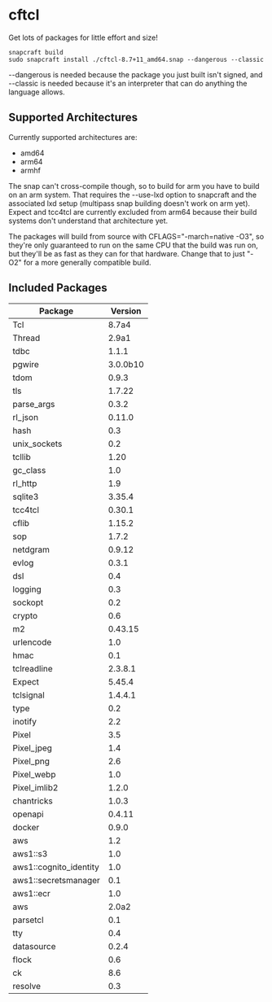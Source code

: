 # cftcl

Get lots of packages for little effort and size!

~~~
snapcraft build
sudo snapcraft install ./cftcl-8.7+11_amd64.snap --dangerous --classic
~~~

--dangerous is needed because the package you just built isn't signed, and --classic is needed because it's an interpreter that can do anything the language allows.

## Supported Architectures
Currently supported architectures are:
- amd64
- arm64
- armhf

The snap can't cross-compile though, so to build for arm you have to build on an arm system.  That requires the --use-lxd option to snapcraft
and the associated lxd setup (multipass snap building doesn't work on arm yet).  Expect and tcc4tcl are currently excluded from arm64 because their
build systems don't understand that architecture yet.

The packages will build from source with CFLAGS="-march=native -O3", so they're only guaranteed to run on the same CPU that the build was run on,
but they'll be as fast as they can for that hardware.  Change that to just "-O2" for a more generally compatible build.

## Included Packages

| Package | Version |
| --- | --- |
| Tcl | 8.7a4 |
| Thread | 2.9a1 |
| tdbc | 1.1.1 |
| pgwire | 3.0.0b10 |
| tdom | 0.9.3 |
| tls | 1.7.22 |
| parse_args | 0.3.2 |
| rl_json | 0.11.0 |
| hash | 0.3 |
| unix_sockets | 0.2 |
| tcllib | 1.20 |
| gc_class | 1.0 |
| rl_http | 1.9 |
| sqlite3 | 3.35.4 |
| tcc4tcl | 0.30.1 |
| cflib | 1.15.2 |
| sop | 1.7.2 |
| netdgram | 0.9.12 |
| evlog | 0.3.1 |
| dsl | 0.4 |
| logging | 0.3 |
| sockopt | 0.2 |
| crypto | 0.6 |
| m2 | 0.43.15 |
| urlencode | 1.0 |
| hmac | 0.1 |
| tclreadline | 2.3.8.1 |
| Expect | 5.45.4 |
| tclsignal | 1.4.4.1 |
| type | 0.2 |
| inotify | 2.2 |
| Pixel | 3.5 |
| Pixel_jpeg | 1.4 |
| Pixel_png | 2.6 |
| Pixel_webp | 1.0 |
| Pixel_imlib2 | 1.2.0 |
| chantricks | 1.0.3 |
| openapi | 0.4.11 |
| docker | 0.9.0 |
| aws | 1.2 |
| aws1::s3 | 1.0 |
| aws1::cognito_identity | 1.0 |
| aws1::secretsmanager | 0.1 |
| aws1::ecr | 1.0 |
| aws | 2.0a2 |
| parsetcl | 0.1 |
| tty | 0.4 |
| datasource | 0.2.4 |
| flock | 0.6 |
| ck | 8.6 |
| resolve | 0.3 |

